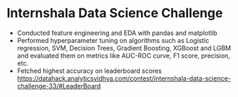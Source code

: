 # Internshala Data Science Challenge

- Conducted feature engineering and EDA with pandas and matplotlib
- Performed hyperparameter tuning on algorithms such as Logistic regression, SVM, Decision Trees, Gradient Boosting, XGBoost and LGBM and evaluated them on metrics like AUC-ROC curve, F1 score, precision, etc. 
- Fetched highest accuracy on leaderboard scores https://datahack.analyticsvidhya.com/contest/internshala-data-science-challenge-33/#LeaderBoard

